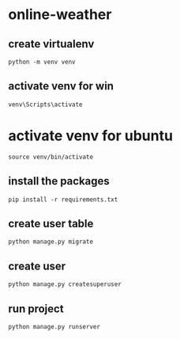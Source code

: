 # online-weather

## create virtualenv

  `python -m venv venv`
  
## activate venv for win

 `venv\Scripts\activate`

# activate venv for ubuntu

 `source venv/bin/activate`

  
 ## install the packages
 
 `pip install -r requirements.txt`
 
 ## create user table
 
 `python manage.py migrate`
 
 ## create user
 
  `python manage.py createsuperuser`
  
  ## run project
  
   `python manage.py runserver`
    